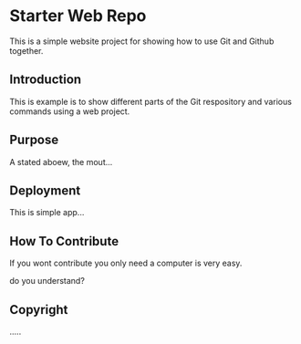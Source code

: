 # Starter Web Repo

This is a simple website project for showing how to use Git and Github together.

## Introduction

This is example is to show different parts of the Git 
respository and various commands using a web project.

## Purpose

A stated aboew, the mout...

## Deployment

This is simple app...

## How To Contribute

If you wont contribute you only need a computer is very easy. 

do you understand?

## Copyright

.....